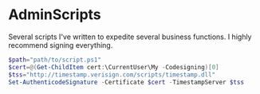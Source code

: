# AdminScripts

Several scripts I've written to expedite several business functions. I highly recommend signing everything.
```powershell
$path="path/to/script.ps1"
$cert=@(Get-ChildItem cert:\CurrentUser\My -Codesigning)[0]
$tss="http://timestamp.verisign.com/scripts/timestamp.dll"
Set-AuthenticodeSignature -Certificate $cert -TimestampServer $tss
```
